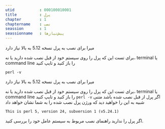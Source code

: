 ```yaml
---
utid           : 000100010001
title          : پرل
chapter        : 1
chaptername    : نصب
seassion       : 1
seassionname   : پیش‌نیازها
---
```



<p>میرا برای نصب به پرل نسخه 5.12 به بالا نیاز دارد</p>

<p>برای تست این که پرل را روی سیستم خود از قبل نصب شده دارید یا نه، terminal یا command line را باز کنید و تایپ کنید</p>

<pre><code>perl -v
</code></pre>

<p>میرا برای نصب به پرل نسخه 5.12 به بالا نیاز دارد</p>

<p>برای تست این که پرل را روی سیستم خود از قبل نصب شده دارید یا نه، terminal یا command line را باز کنید و تایپ کنید <code>perl -v</code>
اگر پرل از قبل نصب شده باشد متنی شبیه به این را خواهید دید که ورژن پرل نصب شده را به شما نشان خواهد داد</p>

<pre><code>This is perl 5, version 24, subversion 1 (v5.24.1)
</code></pre>

<p>اگر پرل را ندارید راهنمای نصب مربوط به سیستم عامل خود را بررسی کنید.</p>

